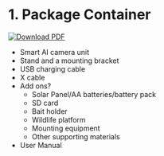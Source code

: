 
# 1. Package Container

[![Download PDF](https://img.shields.io/badge/Download-PDF-blue)](../pdf/1_package_container.pdf)

- Smart AI camera unit
- Stand and a mounting bracket
- USB charging cable
- X cable
- Add ons?
  - Solar Panel/AA batteries/battery pack  
  - SD card  
  - Bait holder  
  - Wildlife platform  
  - Mounting equipment  
  - Other supporting materials  
- User Manual
